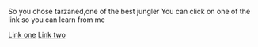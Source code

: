 So you chose tarzaned,one of the best jungler
You can click on one of the link so you can learn from me

[Link one](https://www.youtube.com/watch?v=HaOl0EsuCEw)
[Link two](https://www.youtube.com/watch?v=g0XGWD50XBQ)